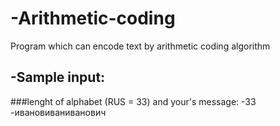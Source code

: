 # -Arithmetic-coding
Program which can encode text by arithmetic coding algorithm
## -Sample input:
###lenght of alphabet (RUS = 33) and your's message:
-33 
-ивановиваниванович
